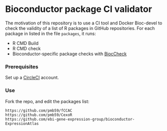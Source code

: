 # Bioconductor package CI validator

The motivation of this repository is to use a CI tool and Docker Bioc-devel to check the validity of a list of R packages in GitHub repositories. For each package in listed in the file `packages`, it runs:
- R CMD Build
- R CMD check
- Bioconductor-specific package checks with [BiocCheck](https://doi.org/doi:10.18129/B9.bioc.BiocCheck) 

### Prerequisites

Set up a [CircleCI](https://circleci.com/signup/) account.

###  Use 

Fork the repo, and edit the packages list:
```
https://github.com/pmb59/fCCAC
https://github.com/pmb59/CexoR
https://github.com/ebi-gene-expression-group/bioconductor-ExpressionAtlas
```
